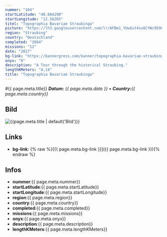 ```yaml
---
nummer: "104"
startLatitude: "48.884298"
startLongitude: "12.56265"
titel: "Topographia Bavariae Straubinga"
picture: "https://lh3.googleusercontent.com/lr/AFBm1_YUwGst4su6CYWc95905-k4BLw6rIz38mH9Nb39fqfRgwQtfMicK9Xtg-zPHpd6vlwfyg6fPV4PdmHGnXXrsihqiBO4PMGLJshqPV5wfuipS3sQt8FKmI0yUgBM4iJLPs_vbNNEpmH7PHPZcWuA8ADgw2z6JVyqGklkkbxkrMySe0uSYUw_vUSkCzqxWnJvo_cDcMUK14M97rtGQyb215K0QeNgJUgVajUr96PO13bE6RCU12sFWFZcRDjXTeguKTxdlFwqEo9aMFEwM8PlZQBgE1x2vX08fK-wdnlxJRfEIWuStx3cxTOIOx4TrToFIEFpFI5oXuisGbLzfaUCDgm9PtYGOGpv1Y5gGrxkqC0zZkS6ZxlWwgE8-1__wBkOcRblUh7AIRi25Agk79yCNwIOGPpZ_s319x4Jc-7VMoc5YD8p4uMrFPrcXTMgztpzbjmebl7-w5stEQHlomB6g9Jpxw3x4h8CLaq0NnimHw5zFvoMUfUDWuYp8UH1xTfh-6mTMSpEYR2sm4yq7U2TDNle1sazwAmTw5duLrbeFcSSdHh27uJHiVvG3l5LUGUGcmNoDhuZd04_-vF0bNxjOS8ZddabpjmaQXmGPgeNKEnm45-qiQABbxmv37FlLLczzqeNBjU7LeyrMLOlOA5gE7a5RhLMSmxf-JYm_JWOzVOBUMul-1o5cVQFJBA4vemcTGtI0JWA1Q"
region: "Straubing"
country: "Deutschland"
completed: "2664"
missions: "12"
date: "2017"
bg-link: "https://bannergress.com/banner/topographia-bavariae-straubinga-9e97"
onyx: "0"
description: "A Tour through the historical Straubing."
lengthKMeters: "4,14"
title: "Topographia Bavariae Straubinga"
---
```


#{{ page.meta.title}}
_**Datum:** {{ page.meta.date }} • **Country:**{{ page.meta.country}}_

## Bild
![{{page.meta.title | default('Bild')}}]({{page.meta.picture}})

## Links
- **bg-link**: {% raw %}[{{ page.meta.bg-link }}]({{ page.meta.bg-link }}){% endraw %}

## Infos
- **nummer**:{{ page.meta.nummer}}
- **startLatitude**:{{ page.meta.startLatitude}}
- **startLongitude**:{{ page.meta.startLongitude}}
- **region**:{{ page.meta.region}}
- **country**:{{ page.meta.country}}
- **completed**:{{ page.meta.completed}}
- **missions**:{{ page.meta.missions}}
- **onyx**:{{ page.meta.onyx}}
- **description**:{{ page.meta.description}}
- **lengthKMeters**:{{ page.meta.lengthKMeters}}

